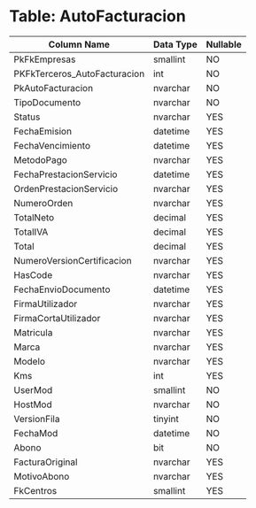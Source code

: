 # Table: AutoFacturacion

| Column Name | Data Type | Nullable |
|-------------|-----------|----------|
| PkFkEmpresas | smallint | NO |
| PKFkTerceros_AutoFacturacion | int | NO |
| PkAutoFacturacion | nvarchar | NO |
| TipoDocumento | nvarchar | NO |
| Status | nvarchar | YES |
| FechaEmision | datetime | YES |
| FechaVencimiento | datetime | YES |
| MetodoPago | nvarchar | YES |
| FechaPrestacionServicio | datetime | YES |
| OrdenPrestacionServicio | nvarchar | YES |
| NumeroOrden | nvarchar | YES |
| TotalNeto | decimal | YES |
| TotalIVA | decimal | YES |
| Total | decimal | YES |
| NumeroVersionCertificacion | nvarchar | YES |
| HasCode | nvarchar | YES |
| FechaEnvioDocumento | datetime | YES |
| FirmaUtilizador | nvarchar | YES |
| FirmaCortaUtilizador | nvarchar | YES |
| Matricula | nvarchar | YES |
| Marca | nvarchar | YES |
| Modelo | nvarchar | YES |
| Kms | int | YES |
| UserMod | smallint | NO |
| HostMod | nvarchar | NO |
| VersionFila | tinyint | NO |
| FechaMod | datetime | NO |
| Abono | bit | NO |
| FacturaOriginal | nvarchar | YES |
| MotivoAbono | nvarchar | YES |
| FkCentros | smallint | YES |
